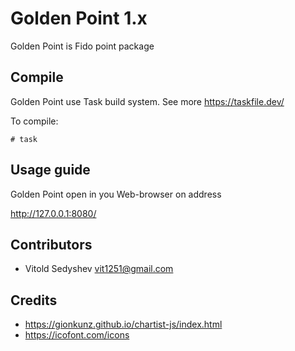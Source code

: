 # Golden Point 1.x

Golden Point is Fido point package

## Compile

Golden Point use Task build system. See more https://taskfile.dev/

To compile:

    # task

## Usage guide

Golden Point open in you Web-browser on address
 
   http://127.0.0.1:8080/

## Contributors

 * Vitold Sedyshev <vit1251@gmail.com>

## Credits

 * https://gionkunz.github.io/chartist-js/index.html
 * https://icofont.com/icons
